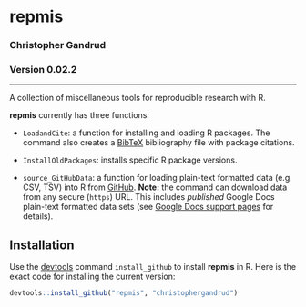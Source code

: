 repmis
===

### Christopher Gandrud
### Version 0.02.2

---

A collection of miscellaneous tools for reproducible research with R.

**repmis** currently has three functions:

- `LoadandCite`: a function for installing and loading R packages. The command also creates a [BibTeX](http://en.wikipedia.org/wiki/BibTeX) bibliography file with package citations.

- `InstallOldPackages`: installs specific R package versions.

- `source_GitHubData`: a function for loading plain-text formatted data (e.g. CSV, TSV) into R from [GitHub](https://github.com/). **Note:** the command can download data from any secure (`https`) URL. This includes *published* Google Docs plain-text formatted data sets (see [Google Docs support pages](http://support.google.com/drive/bin/answer.py?hl=en&answer=37579) for details).

## Installation

Use the [devtools](https://github.com/hadley/devtools) command `install_github` to install **repmis** in R. Here is the exact code for installing the current version:

```r
devtools::install_github("repmis", "christophergandrud")
```
